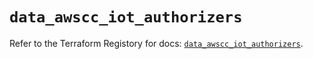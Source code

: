# `data_awscc_iot_authorizers`

Refer to the Terraform Registory for docs: [`data_awscc_iot_authorizers`](https://registry.terraform.io/providers/hashicorp/awscc/0.70.0/docs/data-sources/iot_authorizers).
